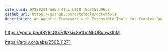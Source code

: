 ```yaml
---
site_uuid: 97880311-5d6d-41ac-b010-15e3555d96c7
github_url: https://github.com/octotools/octotools
description: An Agentic Framework with Extensible Tools for Complex Reasoning
---
```

https://youtu.be/4828sGfx7dk?si=Se1LmN6OBunwkIhM

https://arxiv.org/abs/2502.11271

